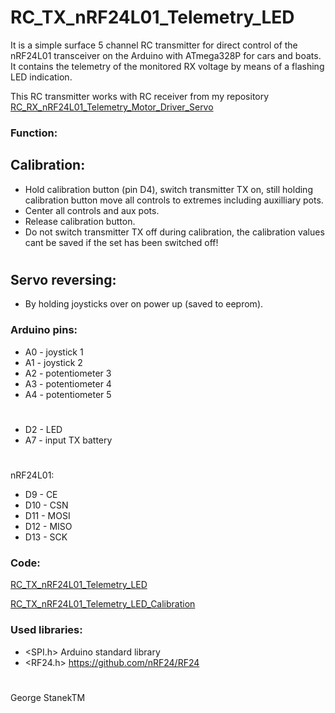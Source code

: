# RC_TX_nRF24L01_Telemetry_LED
It is a simple surface 5 channel RC transmitter for direct control of the nRF24L01 transceiver on the Arduino with ATmega328P for cars and boats.
It contains the telemetry of the monitored RX voltage by means of a flashing LED indication.

This RC transmitter works with RC receiver from my repository [RC_RX_nRF24L01_Telemetry_Motor_Driver_Servo](https://github.com/stanekTM/RC_RX_nRF24L01_Telemetry_Motor_Driver_Servo)

### Function:
## Calibration:
* Hold calibration button (pin D4), switch transmitter TX on, still holding calibration button move all controls to extremes including auxilliary pots.
* Center all controls and aux pots.
* Release calibration button.
* Do not switch transmitter TX off during calibration, the calibration values cant be saved if the set has been switched off!
#
## Servo reversing:
* By holding joysticks over on power up (saved to eeprom).

### Arduino pins:
* A0 - joystick 1
* A1 - joystick 2
* A2 - potentiometer 3
* A3 - potentiometer 4
* A4 - potentiometer 5
# 
* D2 - LED
* A7 - input TX battery
#
nRF24L01:
* D9  - CE
* D10 - CSN
* D11 - MOSI
* D12 - MISO
* D13 - SCK

### Code:
[RC_TX_nRF24L01_Telemetry_LED](https://github.com/stanekTM/RC_TX_nRF24L01_Telemetry_LED/blob/master/RC_TX_nRF24L01_Telemetry_LED/RC_TX_nRF24L01_Telemetry_LED.ino)

[RC_TX_nRF24L01_Telemetry_LED_Calibration](https://github.com/stanekTM/RC_TX_nRF24L01_Telemetry_LED/blob/master/RC_TX_nRF24L01_Telemetry_LED_Calibration/RC_TX_nRF24L01_Telemetry_LED_Calibration.ino)

### Used libraries:
* <SPI.h>  Arduino standard library
* <RF24.h> https://github.com/nRF24/RF24
#
George StanekTM
